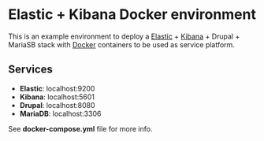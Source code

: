 # Elastic + Kibana Docker environment


This is an example environment to deploy a [Elastic](https://www.elastic.co/products/elasticsearch) + [Kibana](https://www.elastic.co/products/kibana) + Drupal + MariaSB stack with [Docker](https://www.docker.com/) containers to be used as service platform.

## Services

* **Elastic**: localhost:9200 
* **Kibana**: localhost:5601 
* **Drupal**: localhost:8080 
* **MariaDB**: localhost:3306 

See **docker-compose.yml** file for more info.